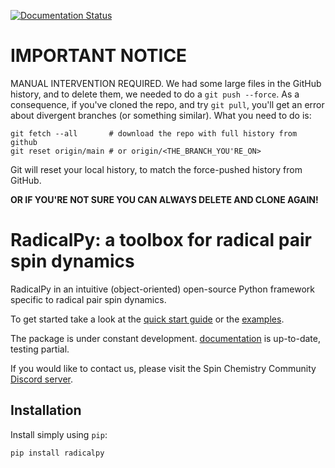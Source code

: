 [![Documentation Status](https://readthedocs.org/projects/radicalpy/badge/?version=latest)](https://radicalpy.readthedocs.io/en/latest/?badge=latest)

# IMPORTANT NOTICE

MANUAL INTERVENTION REQUIRED. We had some large files in the GitHub history, and to delete them, we needed to do a `git push --force`. As a consequence, if you've cloned the repo, and try `git pull`, you'll get an error about divergent branches (or something similar). What you need to do is:

```
git fetch --all       # download the repo with full history from github
git reset origin/main # or origin/<THE_BRANCH_YOU'RE_ON>
```

Git will reset your local history, to match the force-pushed history from GitHub.

**OR IF YOU'RE NOT SURE YOU CAN ALWAYS DELETE AND CLONE AGAIN!**

# RadicalPy: a toolbox for radical pair spin dynamics

RadicalPy in an intuitive (object-oriented) open-source Python
framework specific to radical pair spin dynamics.

To get started take a look at the [quick start
guide](https://github.com/Spin-Chemistry-Labs/radicalpy/tree/main/docs/quick-start/guide.org)
or the
[examples](https://github.com/Spin-Chemistry-Labs/radicalpy/tree/main/examples).

The package is under constant development. [documentation](https://radicalpy.readthedocs.io/) is
up-to-date, testing partial.

If you would like to contact us, please visit the Spin Chemistry Community [Discord server](https://discord.gg/NZdjhFS3Es).

## Installation

Install simply using `pip`:

```
pip install radicalpy
```